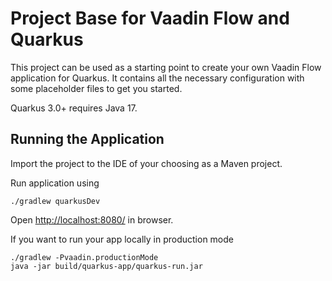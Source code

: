 # Project Base for Vaadin Flow and Quarkus

This project can be used as a starting point to create your own Vaadin Flow application for Quarkus. It contains all the necessary configuration with some placeholder files to get you started.

Quarkus 3.0+ requires Java 17.

## Running the Application

Import the project to the IDE of your choosing as a Maven project. 

Run application using
```
./gradlew quarkusDev
```

Open [http://localhost:8080/](http://localhost:8080/) in browser.

If you want to run your app locally in production mode
```
./gradlew -Pvaadin.productionMode
java -jar build/quarkus-app/quarkus-run.jar
```
